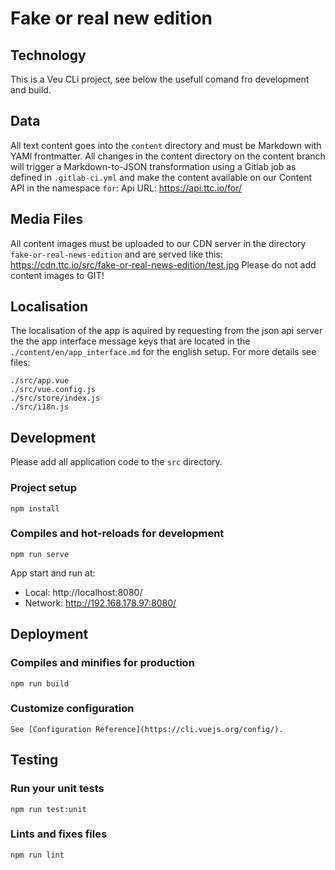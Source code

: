 
# Fake or real new edition
## Technology
This is a Veu CLi project, see below the usefull comand fro development and build.
## Data
All text content goes into the `content` directory and must be Markdown with YAMl frontmatter. All changes in the content directory on the content branch will trigger a Markdown-to-JSON transformation using a Gitlab job as defined in `.gitlab-ci.yml` and make the content available on our Content API in the namespace `for`:
Api URL:
https://api.ttc.io/for/
## Media Files
All content images must be uploaded to our CDN server in the directory `fake-or-real-news-edition` and are served like this:
https://cdn.ttc.io/src/fake-or-real-news-edition/test.jpg
Please do not add content images to GIT!
## Localisation
The localisation of the app is aquired by requesting from the json api server the the app interface message keys that are located in the ```./content/en/app_interface.md``` for the english setup. For more details see files:
```
./src/app.vue
./src/vue.config.js
./src/store/index.js
./src/i18n.js
```
## Development
Please add all application code to the `src` directory.

### Project setup
```
npm install
```
### Compiles and hot-reloads for development
```
npm run serve
```
  App start and run at:
  - Local:   http://localhost:8080/ 
  - Network: http://192.168.178.97:8080/
## Deployment
### Compiles and minifies for production
```
npm run build
```
### Customize configuration
```
See [Configuration Reference](https://cli.vuejs.org/config/).
```
## Testing
### Run your unit tests
```
npm run test:unit
```
### Lints and fixes files
```
npm run lint
```

